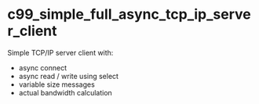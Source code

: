 # c99_simple_full_async_tcp_ip_server_client
Simple TCP/IP server client with:
- async connect
- async read / write using select
- variable size messages
- actual bandwidth calculation

